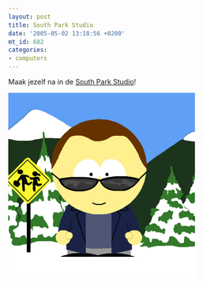 ```yaml
---
layout: post
title: South Park Studio
date: '2005-05-02 13:18:56 +0200'
mt_id: 682
categories:
- computers
---
```

Maak jezelf na in de <a href="http://www.planearium2.de/flash/spstudio.html">South Park Studio</a>!

<img alt="South Park Studio breun" src="/images/southparkstudio1.png" width="378" height="378" />
